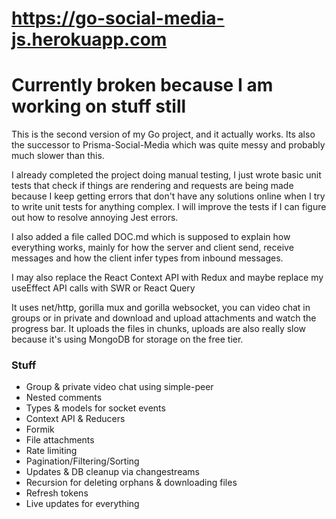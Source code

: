 # https://go-social-media-js.herokuapp.com
# Currently broken because I am working on stuff still

This is the second version of my Go project, and it actually works. Its also the successor to Prisma-Social-Media which was quite messy and probably much slower than this.

I already completed the project doing manual testing, I just wrote basic unit tests that check if things are rendering and requests are being made because I keep getting errors that don't have any solutions online when I try to write unit
tests for anything complex. I will improve the tests if I can figure out how to resolve annoying Jest errors.

I also added a file called DOC.md which is supposed to explain how everything works, mainly for how the server and client send, receive messages and how the client infer types from inbound messages.

I may also replace the React Context API with Redux and maybe replace my useEffect API calls with SWR or React Query

It uses net/http, gorilla mux and gorilla websocket, you can video chat in groups or in private and download and upload attachments and watch the progress bar. It uploads the files in chunks, uploads are also really slow because it's using MongoDB for storage on the free tier.

### Stuff

- Group & private video chat using simple-peer
- Nested comments
- Types & models for socket events
- Context API & Reducers
- Formik
- File attachments
- Rate limiting
- Pagination/Filtering/Sorting
- Updates & DB cleanup via changestreams
- Recursion for deleting orphans & downloading files
- Refresh tokens
- Live updates for everything
